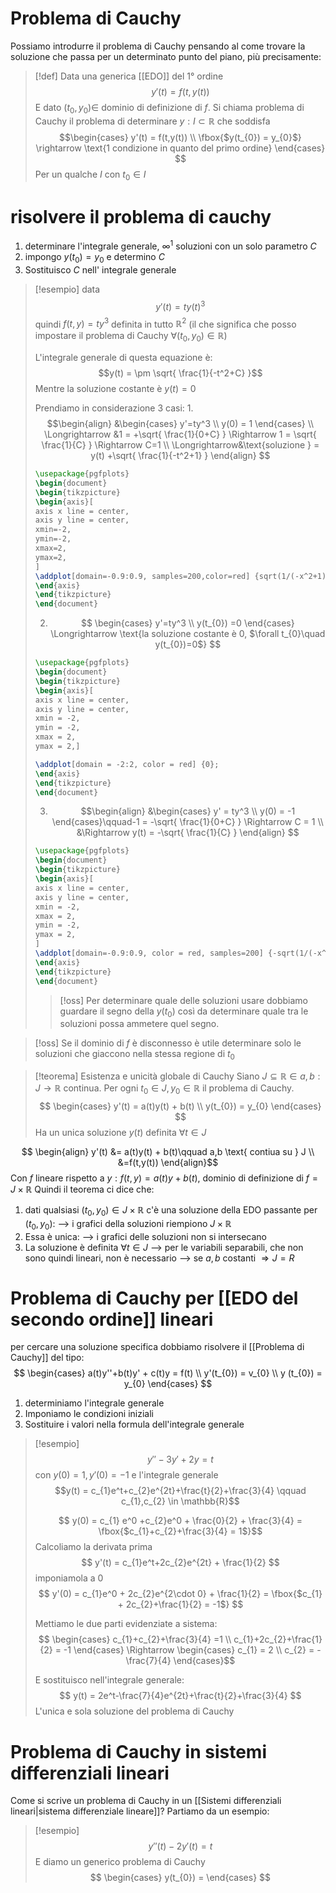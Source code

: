 # Problema di Cauchy
Possiamo introdurre il problema di Cauchy pensando al come trovare la soluzione che passa per un determinato punto del piano, più precisamente:

>[!def]
>Data una generica [[EDO]] del $1°$ ordine
>$$y'(t) = f(t,y(t))$$
>E dato $(t_0, y_0) \in$ dominio di definizione di $f$.
>Si chiama problema di Cauchy il problema di determinare $y : I \subset \mathbb{R}$ che soddisfa
>$$\begin{cases}
>y'(t) = f(t,y(t)) \\
>\fbox{$y(t_{0}) = y_{0}$} \rightarrow \text{1 condizione in quanto del primo ordine}
>\end{cases}
>$$
 >Per un qualche $I$ con $t_0 \in I$

# risolvere il problema di cauchy
1. determinare l'integrale generale, $\infty^1$ soluzioni con un solo parametro $C$
2. impongo $y(t_{0}) = y_{0}$ e determino $C$
3. Sostituisco $C$ nell' integrale generale

>[!esempio]
>data $$y'(t) = ty(t)^3$$
>quindi $f(t,y) = ty^3$ definita in tutto $\mathbb{R}^2$ (il che significa che posso impostare il problema di Cauchy $\forall (t_{0},y_{0}) \in \mathbb{R}$)
>
>L'integrale generale di questa equazione è:
>$$y(t) = \pm \sqrt{ \frac{1}{-t^2+C} }$$
>Mentre la soluzione costante è $y(t) = 0$
>
>
>Prendiamo in considerazione 3 casi:
>1. 
>$$\begin{align}
>&\begin{cases}
>y'=ty^3  \\
>y(0) = 1
>\end{cases} \\
>\Longrightarrow &1 = +\sqrt{ \frac{1}{0+C} } \Rightarrow 1 = \sqrt{ \frac{1}{C} } \Rightarrow C=1 \\
>\Longrightarrow&\text{soluzione } = y(t) +\sqrt{ \frac{1}{-t^2+1} }
>\end{align}
>$$
>
>```tikz
>\usepackage{pgfplots}
>\begin{document}
>\begin{tikzpicture}
>\begin{axis}[
>axis x line = center,
>axis y line = center,
>xmin=-2,
>ymin=-2,
>xmax=2,
>ymax=2,
>]
>\addplot[domain=-0.9:0.9, samples=200,color=red] {sqrt(1/(-x^2+1))};
>\end{axis}
>\end{tikzpicture}
>\end{document}
>```
>
>2. $$ \begin{cases}
> y'=ty^3 \\
> y(t_{0}) =0
>\end{cases} 
>\Longrightarrow \text{la soluzione costante è 0, $\forall t_{0}\quad y(t_{0})=0$}
>$$
>
>```tikz
>\usepackage{pgfplots}
>\begin{document}
>\begin{tikzpicture}
>\begin{axis}[
>axis x line = center,
>axis y line = center,
>xmin = -2,
>ymin = -2,
>xmax = 2,
>ymax = 2,]
>
>\addplot[domain = -2:2, color = red] {0};
>\end{axis}
>\end{tikzpicture}
>\end{document}
>```
>
>3. $$\begin{align}
>&\begin{cases}
>y' = ty^3  \\
>y(0) = -1
>\end{cases}\qquad-1 = -\sqrt{ \frac{1}{0+C} } \Rightarrow C = 1 \\
>&\Rightarrow y(t) = -\sqrt{ \frac{1}{C} }
>\end{align} $$
>
>
>```tikz
>\usepackage{pgfplots}
>\begin{document}
>\begin{tikzpicture}
>\begin{axis}[
>axis x line = center,
>axis y line = center,
>xmin = -2,
>xmax = 2,
>ymin = -2,
>ymax = 2,
>]
>\addplot[domain=-0.9:0.9, color = red, samples=200] {-sqrt(1/(-x^2+1))};
>\end{axis}
>\end{tikzpicture}
>\end{document}
>```
>
>>[!oss]
>> Per determinare quale delle soluzioni usare dobbiamo guardare il segno della $y(t_0)$ così da determinare quale tra le soluzioni possa ammetere quel segno.

>[!oss]
>Se il dominio di $f$ è disconnesso è utile determinare solo le soluzioni che giaccono nella stessa regione di $t_0$

>[!teorema] Esistenza e unicità globale di Cauchy
>Siano $J \subseteq \mathbb{R} \in a,b : J \to \mathbb{R}$ continua. Per ogni $t_{0} \in J, y_{0} \in \mathbb{R}$ il problema di Cauchy.
> $$ \begin{cases}
> y'(t) = a(t)y(t) + b(t) \\
> y(t_{0}) = y_{0}
>\end{cases} $$
Ha un unica soluzione $y(t)$ definita $\forall t \in J$

$$
\begin{align}
y'(t) &= a(t)y(t) + b(t)\qquad a,b \text{ contiua su } J  \\
&=f(t,y(t))
\end{align}$$
Con $f$ lineare rispetto a $y : f(t,y) = a(t)y+b(t)$, dominio di definizione di $f = J \times \mathbb{R}$ 
Quindi il teorema ci dice che:
1. dati qualsiasi $(t_{0},y_{0}) \in J \times \mathbb{R}$ c'è una soluzione della EDO passante per $(t_{0},y_{0})$:
—> i grafici della soluzioni riempiono $J \times \mathbb{R}$
2. Essa è unica:
—> i grafici delle soluzioni non si intersecano
3. La soluzione è definita $\forall t \in J$
—> per le variabili separabili, che non sono quindi lineari, non è necessario
—> se $a,b$ costanti $\Rightarrow J = R$

# Problema di Cauchy per [[EDO del secondo ordine]] lineari
per cercare una soluzione specifica dobbiamo risolvere il [[Problema di Cauchy]] del tipo:
$$ 
\begin{cases}
a(t)y''+b(t)y' + c(t)y = f(t) \\
y'(t_{0}) = v_{0} \\
y (t_{0}) = y_{0}
\end{cases}
$$


1. determiniamo l'integrale generale
2. Imponiamo le condizioni iniziali
3. Sostituire i valori nella formula dell'integrale generale

>[!esempio]
>$$ y'' - 3y' + 2y = t $$
>con $y(0) = 1, y'(0) = -1$ e l'integrale generale
>$$y(t) = c_{1}e^t+c_{2}e^{2t}+\frac{t}{2}+\frac{3}{4} \qquad c_{1},c_{2} \in \mathbb{R}$$
>
>$$ y(0) = c_{1} e^0 +c_{2}e^0 + \frac{0}{2} + \frac{3}{4} = \fbox{$c_{1}+c_{2}+\frac{3}{4} = 1$}$$
>Calcoliamo la derivata prima
>$$ y'(t) = c_{1}e^t+2c_{2}e^{2t} + \frac{1}{2} $$
>imponiamola a 0
>$$ y'(0) = c_{1}e^0 + 2c_{2}e^{2\cdot 0} + \frac{1}{2} = \fbox{$c_{1} + 2c_{2}+\frac{1}{2} = -1$}  $$
>
>
>Mettiamo le due parti evidenziate a sistema:
>$$ \begin{cases}
>c_{1}+c_{2}+\frac{3}{4} =1 \\
>c_{1}+2c_{2}+\frac{1}{2} = -1
>\end{cases} 
>\Rightarrow \begin{cases}
>c_{1} = 2 \\
c_{2} = -\frac{7}{4}
>\end{cases}$$
>
>E sostituisco nell'integrale generale:
>$$ y(t) = 2e^t-\frac{7}{4}e^{2t}+\frac{t}{2}+\frac{3}{4} $$
>L'unica e sola soluzione del problema di Cauchy


# Problema di Cauchy in sistemi differenziali lineari

Come si scrive un problema di Cauchy in un [[Sistemi differenziali lineari|sistema differenziale lineare]]? 
Partiamo da un esempio:
>[!esempio]
>$$ y''(t) - 2y'(t) = t $$
>E diamo un generico problema di Cauchy
>$$ \begin{cases}
y(t_{0}) =
\end{cases} $$
